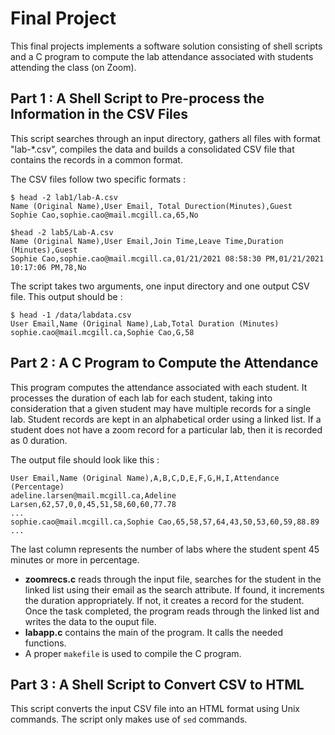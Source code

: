 # Final Project
This final projects implements a software solution consisting of shell scripts and a C program to compute the lab attendance associated with students attending the class (on Zoom).

## Part 1 : A Shell Script to Pre-process the Information in the CSV Files
This script searches through an input directory, gathers all files with format "lab-\*.csv", compiles the data and builds a consolidated CSV file that contains the records in a common format. <br /> 

The CSV files follow two specific formats : 

```
$ head -2 lab1/lab-A.csv
Name (Original Name),User Email, Total Durection(Minutes),Guest
Sophie Cao,sophie.cao@mail.mcgill.ca,65,No
```

```
$head -2 lab5/Lab-A.csv
Name (Original Name),User Email,Join Time,Leave Time,Duration (Minutes),Guest
Sophie Cao,sophie.cao@mail.mcgill.ca,01/21/2021 08:58:30 PM,01/21/2021 10:17:06 PM,78,No
```

The script takes two arguments, one input directory and one output CSV file. This output should be :

```
$ head -1 /data/labdata.csv
User Email,Name (Original Name),Lab,Total Duration (Minutes)
sophie.cao@mail.mcgill.ca,Sophie Cao,G,58
```

## Part 2 : A C Program to Compute the Attendance
This program computes the attendance associated with each student. It processes the duration of each lab for each student, taking into consideration that a given student may have multiple records for a single lab. 
Student records are kept in an alphabetical order using a linked list. If a student does not have a zoom record for a particular lab, then it is recorded as 0 duration. <br /> 

The output file should look like this :

```
User Email,Name (Original Name),A,B,C,D,E,F,G,H,I,Attendance (Percentage)
adeline.larsen@mail.mcgill.ca,Adeline Larsen,62,57,0,0,45,51,58,60,60,77.78
...
sophie.cao@mail.mcgill.ca,Sophie Cao,65,58,57,64,43,50,53,60,59,88.89
...
```

The last column represents the number of labs where the student spent 45 minutes or more in percentage.

* __zoomrecs.c__ reads through the input file, searches for the student in the linked list using their email as the search attribute. If found, it increments the duration appropriately. If not, it creates a record for the student. Once the task completed, the program reads through the linked list and writes the data to the ouput file.
* __labapp.c__ contains the main of the program. It calls the needed functions.
* A proper ```makefile``` is used to compile the C program.

## Part 3 : A Shell Script to Convert CSV to HTML
This script converts the input CSV file into an HTML format using Unix commands. The script only makes use of ```sed``` commands.
